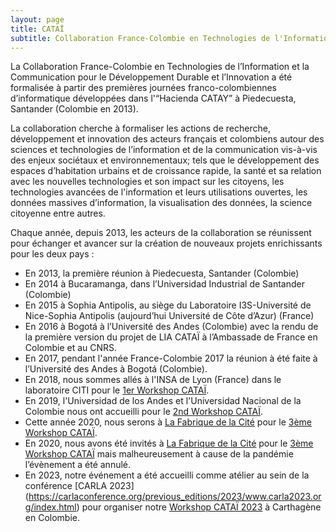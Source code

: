 ```yaml
---
layout: page
title: CATAÏ
subtitle: Collaboration France-Colombie en Technologies de l'Information et la Communication pour le Developpement Durable et l'Innovation
---
```


La Collaboration France-Colombie en Technologies de l’Information et la Communication pour le Développement Durable et l’Innovation a été formalisée à partir des premières journées franco-colombiennes d’informatique développées dans l'“Hacienda CATAY” à Piedecuesta, Santander (Colombie en 2013).

La collaboration cherche à formaliser les actions de recherche, développement et innovation des acteurs français et colombiens autour des sciences et technologies de l’information et de la communication vis-à-vis des enjeux sociétaux et environnementaux; tels que le développement des espaces d’habitation urbains et de croissance rapide, la santé et sa relation avec les nouvelles technologies et son impact sur les citoyens, les technologies avancées de l'information  et leurs utilisations ouvertes, les données massives d’information, la visualisation des données, la science citoyenne entre autres.

Chaque année, depuis 2013, les acteurs de la collaboration se réunissent pour échanger et avancer sur la création de nouveaux projets enrichissants pour les deux pays : 
  + En 2013, la première réunion à Piedecuesta, Santander (Colombie)
  + En 2014 à Bucaramanga, dans l’Universidad Industrial de Santander (Colombie)
  + En 2015 à Sophia Antipolis, au siège du Laboratoire I3S-Université de Nice-Sophia Antipolis (aujourd’hui Université de Côte d’Azur) (France)
  + En 2016 à Bogotá à l’Université des Andes (Colombie) avec la rendu de la première version du projet de LIA CATAÏ à l’Ambassade de France en Colombie et au CNRS. 
  + En 2017, pendant l'année France-Colombie 2017 la réunion à été faite à l’Université des Andes à Bogotá (Colombie).
  + En 2018, nous sommes allés à l'INSA de Lyon (France) dans le laboratoire CITI pour le [1er Workshop CATAÏ](catai2018).
  + En 2019, l'Universidad de los Andes et l'Universidad Nacional de la Colombie nous ont accueilli pour le [2nd Workshop CATAÏ](catai2019).
  + Cette année 2020, nous serons à [La Fabrique de la Cité](https://www.lafabriquedelacite.com) pour le [3ème Workshop CATAÏ](catai2020).
  + En 2020, nous avons été invités à [La Fabrique de la Cité](https://www.lafabriquedelacite.com) pour le [3ème Workshop CATAÏ](catai2020) mais malheureusement à cause de la pandémie l’évènement a été annulé.
  + En 2023, notre événement a été accueilli comme atélier au sein de la conférence [CARLA 2023] (https://carlaconference.org/previous_editions/2023/www.carla2023.org/index.html) pour organiser notre [Workshop CATAÏ 2023](https://carlaconference.org/previous_editions/2023/www.carla2023.org/schedule/workshop/165.html) à Carthagène en Colombie.






